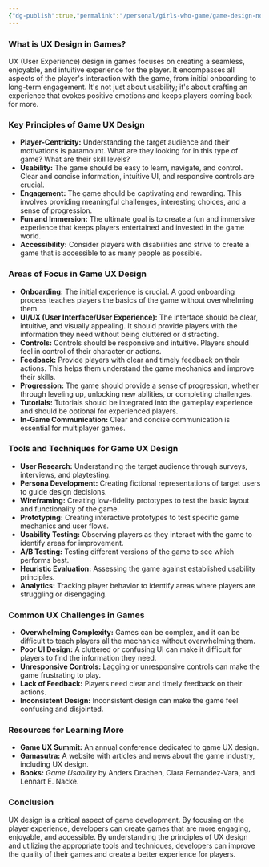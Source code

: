 ```yaml
---
{"dg-publish":true,"permalink":"/personal/girls-who-game/game-design-notes/game-design/ux-design-for-games/","dgPassFrontmatter":true}
---
```


### What is UX Design in Games?

UX (User Experience) design in games focuses on creating a seamless, enjoyable, and intuitive experience for the player. It encompasses all aspects of the player's interaction with the game, from initial onboarding to long-term engagement. It's not just about usability; it's about crafting an experience that evokes positive emotions and keeps players coming back for more.

### Key Principles of Game UX Design

*   **Player-Centricity:** Understanding the target audience and their motivations is paramount. What are they looking for in this type of game? What are their skill levels?
*   **Usability:** The game should be easy to learn, navigate, and control. Clear and concise information, intuitive UI, and responsive controls are crucial.
*   **Engagement:** The game should be captivating and rewarding. This involves providing meaningful challenges, interesting choices, and a sense of progression.
*   **Fun and Immersion:** The ultimate goal is to create a fun and immersive experience that keeps players entertained and invested in the game world.
*   **Accessibility:** Consider players with disabilities and strive to create a game that is accessible to as many people as possible.

### Areas of Focus in Game UX Design

*   **Onboarding:** The initial experience is crucial. A good onboarding process teaches players the basics of the game without overwhelming them.
*   **UI/UX (User Interface/User Experience):** The interface should be clear, intuitive, and visually appealing. It should provide players with the information they need without being cluttered or distracting.
*   **Controls:** Controls should be responsive and intuitive. Players should feel in control of their character or actions.
*   **Feedback:** Provide players with clear and timely feedback on their actions. This helps them understand the game mechanics and improve their skills.
*   **Progression:** The game should provide a sense of progression, whether through leveling up, unlocking new abilities, or completing challenges.
*   **Tutorials:** Tutorials should be integrated into the gameplay experience and should be optional for experienced players.
*   **In-Game Communication:** Clear and concise communication is essential for multiplayer games.

### Tools and Techniques for Game UX Design

*   **User Research:** Understanding the target audience through surveys, interviews, and playtesting.
*   **Persona Development:** Creating fictional representations of target users to guide design decisions.
*   **Wireframing:** Creating low-fidelity prototypes to test the basic layout and functionality of the game.
*   **Prototyping:** Creating interactive prototypes to test specific game mechanics and user flows.
*   **Usability Testing:** Observing players as they interact with the game to identify areas for improvement.
*   **A/B Testing:** Testing different versions of the game to see which performs best.
*   **Heuristic Evaluation:** Assessing the game against established usability principles.
*   **Analytics:** Tracking player behavior to identify areas where players are struggling or disengaging.

### Common UX Challenges in Games

*   **Overwhelming Complexity:** Games can be complex, and it can be difficult to teach players all the mechanics without overwhelming them.
*   **Poor UI Design:** A cluttered or confusing UI can make it difficult for players to find the information they need.
*   **Unresponsive Controls:** Lagging or unresponsive controls can make the game frustrating to play.
*   **Lack of Feedback:** Players need clear and timely feedback on their actions.
*   **Inconsistent Design:** Inconsistent design can make the game feel confusing and disjointed.

### Resources for Learning More

*   **Game UX Summit:** An annual conference dedicated to game UX design.
*   **Gamasutra:** A website with articles and news about the game industry, including UX design.
*   **Books:** *Game Usability* by Anders Drachen, Clara Fernandez-Vara, and Lennart E. Nacke.

### Conclusion

UX design is a critical aspect of game development. By focusing on the player experience, developers can create games that are more engaging, enjoyable, and accessible. By understanding the principles of UX design and utilizing the appropriate tools and techniques, developers can improve the quality of their games and create a better experience for players.
